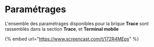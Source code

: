 # Paramétrages

L'ensemble des paramétrages disponibles pour la brique **Trace** sont rassemblés dans la section **Trace**, et **Terminal mobile**

{% embed url="https://www.screencast.com/t/172R4MEps" %}

